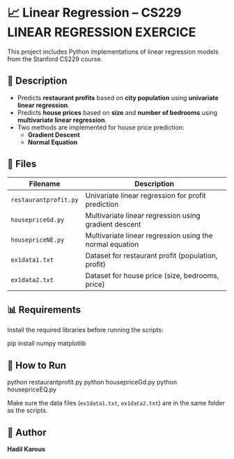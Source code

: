 # 📈 Linear Regression – CS229 LINEAR REGRESSION EXERCICE

This project includes Python implementations of linear regression models from the Stanford CS229 course.

## 🚀 Description

- Predicts **restaurant profits** based on **city population** using **univariate linear regression**.
- Predicts **house prices** based on **size** and **number of bedrooms** using **multivariate linear regression**.
- Two methods are implemented for house price prediction:
  - **Gradient Descent**
  - **Normal Equation**

## 📁 Files

| Filename           | Description                              |
|--------------------|------------------------------------------|
| `restaurantprofit.py` | Univariate linear regression for profit prediction |
| `housepriceGd.py`     | Multivariate linear regression using gradient descent |
| `housepriceNE.py`     | Multivariate linear regression using the normal equation |
| `ex1data1.txt`        | Dataset for restaurant profit (population, profit) |
| `ex1data2.txt`        | Dataset for house price (size, bedrooms, price)     |

## 📊 Requirements

Install the required libraries before running the scripts:


pip install numpy matplotlib


## 🧪 How to Run
python restaurantprofit.py
python housepriceGd.py
python housepriceEQ.py


Make sure the data files (`ex1data1.txt`, `ex1data2.txt`) are in the same folder as the scripts.

## 👤 Author

**Hadil Karous**

